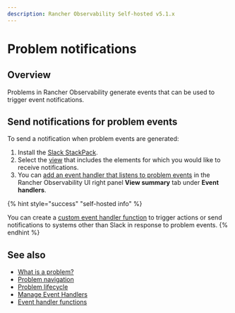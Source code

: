```yaml
---
description: Rancher Observability Self-hosted v5.1.x 
---
```


# Problem notifications

## Overview

Problems in Rancher Observability generate events that can be used to trigger event notifications.

## Send notifications for problem events

To send a notification when problem events are generated:

1. Install the [Slack StackPack](/stackpacks/integrations/slack.md).
2. Select the [view](/use/stackstate-ui/views/about_views.md) that includes the elements for which you would like to receive notifications.
3. You can [add an event handler that listens to problem events](/use/events/manage-event-handlers.md) in the Rancher Observability UI right panel **View summary** tab under **Event handlers**.

{% hint style="success" "self-hosted info" %}

You can create a [custom event handler function](../../develop/developer-guides/custom-functions/event-handler-functions.md) to trigger actions or send notifications to systems other than Slack in response to problem events.
{% endhint %}

## See also

* [What is a problem?](about-problems.md)
* [Problem navigation](problem_investigation.md)
* [Problem lifecycle](problem-lifecycle.md)
* [Manage Event Handlers](/use/events/manage-event-handlers.md)
* [Event handler functions](../../develop/developer-guides/custom-functions/event-handler-functions.md "Rancher Observability Self-Hosted only")
